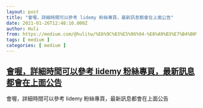 ```yaml
---
layout: post
title: "會喔，詳細時間可以參考 lidemy 粉絲專頁，最新訊息都會在上面公告"
date: 2021-01-26T12:48:10.000Z
author: Huli
from: https://medium.com/@hulitw/%E6%9C%83%E5%96%94-%E8%A9%B3%E7%B4%B0%E6%99%82%E9%96%93%E5%8F%AF%E4%BB%A5%E5%8F%83%E8%80%83-lidemy-%E7%B2%89%E7%B5%B2%E5%B0%88%E9%A0%81-%E6%9C%80%E6%96%B0%E8%A8%8A%E6%81%AF%E9%83%BD%E6%9C%83%E5%9C%A8%E4%B8%8A%E9%9D%A2%E5%85%AC%E5%91%8A-1376a9aa4699?source=rss-f1fb3e40dc37------2
tags: [ medium ]
categories: [ medium ]
---
```

<!--1611665290000-->
[會喔，詳細時間可以參考 lidemy 粉絲專頁，最新訊息都會在上面公告](https://medium.com/@hulitw/%E6%9C%83%E5%96%94-%E8%A9%B3%E7%B4%B0%E6%99%82%E9%96%93%E5%8F%AF%E4%BB%A5%E5%8F%83%E8%80%83-lidemy-%E7%B2%89%E7%B5%B2%E5%B0%88%E9%A0%81-%E6%9C%80%E6%96%B0%E8%A8%8A%E6%81%AF%E9%83%BD%E6%9C%83%E5%9C%A8%E4%B8%8A%E9%9D%A2%E5%85%AC%E5%91%8A-1376a9aa4699?source=rss-f1fb3e40dc37------2)
------

<div>
<p>會喔，詳細時間可以參考 lidemy 粉絲專頁，最新訊息都會在上面公告</p><img src="https://medium.com/_/stat?event=post.clientViewed&referrerSource=full_rss&postId=1376a9aa4699" width="1" height="1" alt="">
</div>
